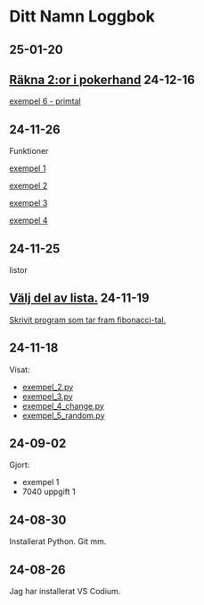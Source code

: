 Ditt Namn Loggbok
==================
25-01-20
----------
[Räkna 2:or i pokerhand](7100_listor/exempel_8_count.py)
24-12-16
-----------
[exempel 6 - primtal](7080_funktioner/ex_6_primtal.py)

24-11-26
-----------
Funktioner

[exempel 1](7080_funktioner/ex_1.py)

[exempel 2](7080_funktioner/ex_2.py)

[exempel 3](7080_funktioner/ex_3.py)

[exempel 4](7080_funktioner/ex_4.py)

24-11-25
-----------
listor

[Välj del av lista.](7100_listor/exempel_7_slice.py)
24-11-19
---------
[Skrivit program som tar fram fibonacci-tal.](7100_listor/fibonacci.py)

24-11-18
------------
Visat:

* [exempel_2.py](7100_listor/exempel_2.py)
* [exempel_3.py](7100_listor/exempel_3.py)
* [exempel_4_change.py](7100_listor/exempel_4_change.py)
* [exempel_5_random.py](7100_listor/exempel_5_random.py)

24-09-02
--------
Gjort:

* exempel 1
* 7040 uppgift 1

24-08-30
---------
Installerat Python. Git mm.

24-08-26
-------------
Jag har installerat VS Codium.
